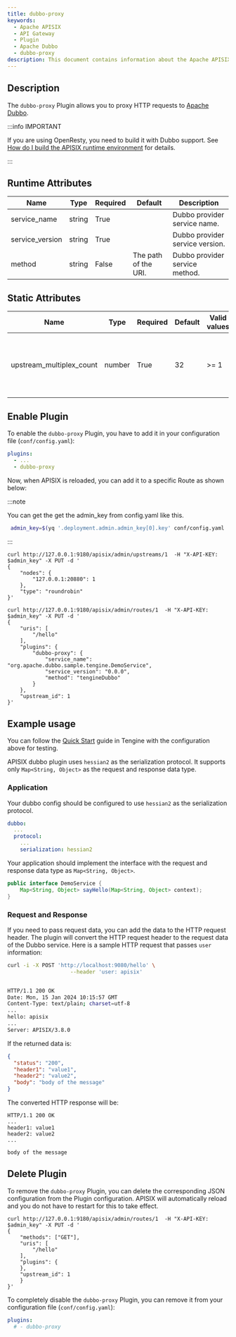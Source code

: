 ```yaml
---
title: dubbo-proxy
keywords:
  - Apache APISIX
  - API Gateway
  - Plugin
  - Apache Dubbo
  - dubbo-proxy
description: This document contains information about the Apache APISIX dubbo-proxy Plugin.
---
```


<!--
#
# Licensed to the Apache Software Foundation (ASF) under one or more
# contributor license agreements.  See the NOTICE file distributed with
# this work for additional information regarding copyright ownership.
# The ASF licenses this file to You under the Apache License, Version 2.0
# (the "License"); you may not use this file except in compliance with
# the License.  You may obtain a copy of the License at
#
#     http://www.apache.org/licenses/LICENSE-2.0
#
# Unless required by applicable law or agreed to in writing, software
# distributed under the License is distributed on an "AS IS" BASIS,
# WITHOUT WARRANTIES OR CONDITIONS OF ANY KIND, either express or implied.
# See the License for the specific language governing permissions and
# limitations under the License.
#
-->

## Description

The `dubbo-proxy` Plugin allows you to proxy HTTP requests to [Apache Dubbo](https://dubbo.apache.org/en/index.html).

:::info IMPORTANT

If you are using OpenResty, you need to build it with Dubbo support. See [How do I build the APISIX runtime environment](./../FAQ.md#how-do-i-build-the-apisix-runtime-environment) for details.

:::

## Runtime Attributes

| Name            | Type   | Required | Default              | Description                     |
| --------------- | ------ | -------- | -------------------- | ------------------------------- |
| service_name    | string | True     |                      | Dubbo provider service name.    |
| service_version | string | True     |                      | Dubbo provider service version. |
| method          | string | False    | The path of the URI. | Dubbo provider service method.  |

## Static Attributes

| Name                     | Type   | Required | Default | Valid values | Description                                                     |
| ------------------------ | ------ | -------- | ------- | ------------ | --------------------------------------------------------------- |
| upstream_multiplex_count | number | True | 32      | >= 1         | Maximum number of multiplex requests in an upstream connection. |

## Enable Plugin

To enable the `dubbo-proxy` Plugin, you have to add it in your configuration file (`conf/config.yaml`):

```yaml title="conf/config.yaml"
plugins:
  - ...
  - dubbo-proxy
```

Now, when APISIX is reloaded, you can add it to a specific Route as shown below:

:::note

You can get the get the admin_key from config.yaml like this.

```bash
 admin_key=$(yq '.deployment.admin.admin_key[0].key' conf/config.yaml | sed 's/"//g')
```

:::

```shell
curl http://127.0.0.1:9180/apisix/admin/upstreams/1  -H "X-API-KEY: $admin_key" -X PUT -d '
{
    "nodes": {
        "127.0.0.1:20880": 1
    },
    "type": "roundrobin"
}'

curl http://127.0.0.1:9180/apisix/admin/routes/1  -H "X-API-KEY: $admin_key" -X PUT -d '
{
    "uris": [
        "/hello"
    ],
    "plugins": {
        "dubbo-proxy": {
            "service_name": "org.apache.dubbo.sample.tengine.DemoService",
            "service_version": "0.0.0",
            "method": "tengineDubbo"
        }
    },
    "upstream_id": 1
}'
```

## Example usage

You can follow the [Quick Start](https://github.com/alibaba/tengine/tree/master/modules/mod_dubbo#quick-start) guide in Tengine with the configuration above for testing.

APISIX dubbo plugin uses `hessian2` as the serialization protocol. It supports only `Map<String, Object>` as the request and response data type.

### Application

Your dubbo config should be configured to use `hessian2` as the serialization protocol.

```yml
dubbo:
  ...
  protocol:
    ...
    serialization: hessian2
```

Your application should implement the interface with the request and response data type as `Map<String, Object>`.

```java
public interface DemoService {
    Map<String, Object> sayHello(Map<String, Object> context);
}
```

### Request and Response

If you need to pass request data, you can add the data to the HTTP request header. The plugin will convert the HTTP request header to the request data of the Dubbo service. Here is a sample HTTP request that passes `user` information:

```bash
curl -i -X POST 'http://localhost:9080/hello' \
                    --header 'user: apisix'


HTTP/1.1 200 OK
Date: Mon, 15 Jan 2024 10:15:57 GMT
Content-Type: text/plain; charset=utf-8
...
hello: apisix
...
Server: APISIX/3.8.0
```

If the returned data is:

```json
{
  "status": "200",
  "header1": "value1",
  "header2": "value2",
  "body": "body of the message"
}
```

The converted HTTP response will be:

```
HTTP/1.1 200 OK
...
header1: value1
header2: value2
...

body of the message
```

## Delete Plugin

To remove the `dubbo-proxy` Plugin, you can delete the corresponding JSON configuration from the Plugin configuration. APISIX will automatically reload and you do not have to restart for this to take effect.

```shell
curl http://127.0.0.1:9180/apisix/admin/routes/1  -H "X-API-KEY: $admin_key" -X PUT -d '
{
    "methods": ["GET"],
    "uris": [
        "/hello"
    ],
    "plugins": {
    },
    "upstream_id": 1
    }
}'
```

To completely disable the `dubbo-proxy` Plugin, you can remove it from your configuration file (`conf/config.yaml`):

```yaml title="conf/config.yaml"
plugins:
  # - dubbo-proxy
```
